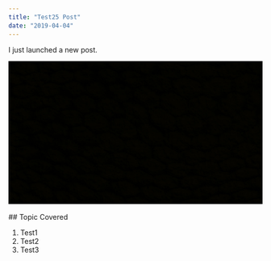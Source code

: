 ```yaml
---
title: "Test25 Post"
date: "2019-04-04"
---
```


I just launched a new post.

![Black](./black.jpg)

## Topic Covered

1. Test1
2. Test2
3. Test3